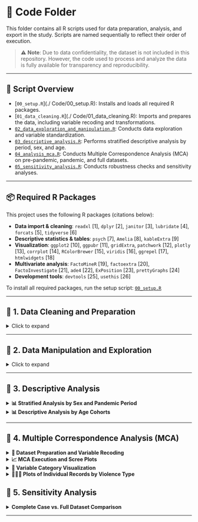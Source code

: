 
# 📁 Code Folder

This folder contains all R scripts used for data preparation, analysis, and export in the study. Scripts are named sequentially to reflect their order of execution.

> ⚠️ **Note**: Due to data confidentiality, the dataset is not included in this repository. However, the code used to process and analyze the data is fully available for transparency and reproducibility.

---


## 🔧 Script Overview

- [`00_setup.R`](./ Code/00_setup.R): Installs and loads all required R packages.  
- [`01_data_cleaning.R`](./ Code/01_data_cleaning.R): Imports and prepares the data, including variable recoding and transformations.  
- [`02_data_exploration_and_manipulation.R`](./Code/02_data_exploration_and_manipulation.R): Conducts data exploration and variable standardization.  
- [`03_descriptive_analysis.R`](./Code/03_descriptive_analysis.R): Performs stratified descriptive analysis by period, sex, and age.  
- [`04_analysis_mca.R`](./Code/04_analysis_mca.R): Conducts Multiple Correspondence Analysis (MCA) on pre-pandemic, pandemic, and full datasets.  
- [`05_sensitivity_analysis.R`](./Code/05_sensitivity_analysis.R): Conducts robustness checks and sensitivity analyses.  
---

## 📦 Required R Packages

This project uses the following R packages (citations below):

- **Data import & cleaning**: `readxl` [1], `dplyr` [2], `janitor` [3], `lubridate` [4], `forcats` [5], `tidyverse` [6]  
- **Descriptive statistics & tables**: `psych` [7], `Amelia` [8], `kableExtra` [9]  
- **Visualization**: `ggplot2` [10], `ggpubr` [11], `gridExtra`, `patchwork` [12], `plotly` [13], `corrplot` [14], `RColorBrewer` [15], `viridis` [16], `ggrepel` [17], `htmlwidgets` [18]  
- **Multivariate analysis**: `FactoMineR` [19], `factoextra` [20], `FactoInvestigate` [21], `ade4` [22], `ExPosition` [23], `prettyGraphs` [24]  
- **Development tools**: `devtools` [25], `usethis` [26]  

To install all required packages, run the setup script: [`00_setup.R`](./code/00_setup.R)

---

## 🧹 1. Data Cleaning and Preparation

<details>
<summary>Click to expand</summary>

Each annual dataset (2017–2022) underwent a standardized and reproducible data cleaning process. The script included:

- Importing raw data from Excel files using `readxl`
- Initial inspection using `summary()` and `names()`
- Selection of relevant variables based on a predefined protocol
- Renaming variables for consistency across years
- Type conversion for dates, factors, and numerics using `lubridate`, `dplyr`, and `forcats`
- Re-labeling categories using INS dictionaries
- Recoding unknown or inconsistent values
- Systematic handling of missing data
- Exporting cleaned datasets as `.Rds` and `.RData` files

> ⚠️ The same process was applied to all datasets, with slight adjustments for annual structural differences.

See the full procedure in [`01_data_cleaning.R`](./Code/01_data_cleaning.R).
</details>

---

## 🧮 2. Data Manipulation and Exploration

<details>
<summary>Click to expand</summary>

This script standardizes variables across years (2017–2022) for analysis. Key steps:

- Date validation (`fech.not`, `fech.hech`)  
- Age grouped into health system-relevant categories  
- Re-labeling of sociodemographic and violence-related variables  
- Creation of thematic groups (e.g., by type of violence, relationship to aggressor)  
- Generation of simplified, analysis-ready variables  
- Export of `.Rds` files

**Time Analysis (2020 Focus)**  
- Binary classification of events by period (`periodo.hecho`, `periodo.not`)  
- Validation of consistency  
- Dataset split into `vio.2020.before` and `vio.2020.pandemic`

**Time Delay Computation (2017–2022)**  
- Calculated `dif.dias` (event-to-notification delay)  
- Computed summary stats (mean, median, SD)  
- Histograms visualized and exported  
- Outlier filtering: negative or >30-day delays

**Final Outputs**  
- `.c` files saved annually (e.g., `vio.2017.c`)  
- Combined histogram plots exported  
- Full-period dataset `vio.todo` created, labeled by period

See full script: [`02_data_exploration_and_manipulation.R`](./Code/02_data_exploration_and_manipulation.R)
</details>

---

## 🧾 3. Descriptive Analysis

<details>
<summary><strong>📊 Stratified Analysis by Sex and Pandemic Period</strong></summary>

This section presents descriptive statistics stratified by:

- **Sex**: Female / Male  
- **Pandemic period**: Prepandemic / Pandemic  

###  Steps:

- Datasets were split:  
  `vio.before.female`, `vio.before.male`, `vio.pandemic.female`, `vio.pandemic.male`

- **Continuous variables**: Summarized with `describe()` (e.g., age, time delay)

- **Categorical variables**: Summarized with `tabyl()` + `adorn_percentages()` (e.g., occupation, violence type)


</details>

<details>
<summary><strong>📊 Descriptive Analysis by Age Cohorts</strong></summary>

Survivors were grouped into official age cohorts:

- **Children**: 0–5 (early), 6–11 (childhood), 12–17 (adolescence)  
- **Adults**: 18–26 (youth), 27–59 (adulthood), 60+ (older adults)


###  Steps:

- Each **sex × period** subgroup was split by age group

- Frequencies and distributions were recalculated

- Factor levels were cleaned and harmonized across years

- Tables were exported for reporting and annexes


See the full script: [`03_descriptive_analysis.R`](./Code/03_descriptive_analysis.R)
</details>

---

## 🎯 4. Multiple Correspondence Analysis (MCA)

<details>
<summary><strong>🧪 Dataset Preparation and Variable Recoding</strong></summary>

###  Datasets:

- `vio.before.MCA`: Prepandemic  
- `vio.pandemic.MCA`: Pandemic  
- `vio.todo.MCA`: Combined (includes `Period` variable)

###  Preprocessing:

- Selected 10–11 categorical variables (e.g., `Sex`, `Activity`, `Violence`, `Relation`, etc.)

- Translated variable names to English

- Recoded values:
  - `"Sí"` → `"Yes"`  
  - `"Phsychological"` → `"Psychological"`  
  - `"Civic leaders and students"` → `"Students and civic leaders"`

- Saved final datasets as `.Rds` files

</details>

<details>
<summary><strong>📈 MCA Execution and Scree Plots</strong></summary>

###  Execution:

- Ran `MCA(..., ncp = 3)` using `FactoMineR`

- Extracted eigenvalues via `get_eigenvalue()`

###  Scree Plots:

- Created using `fviz_screeplot()`  
- Red dashed threshold line at **4.9%**  
- Exported as `.pdf` (e.g., `Screeplot.vio.todo.pdf`)

</details>

<details>
<summary><strong>📌 Variable Category Visualization</strong></summary>

###  2D Plots:

- Used `fviz_mca_var()` to plot:
  - Dim 1 vs 2  
  - Dim 1 vs 3  
  - Dim 2 vs 3

- Combined with `patchwork::plot_layout()`

- Labeled key categories with `geom_text_repel()` (e.g., `"Sexual violence"`)

- Shaded quadrants with `viridisLite::viridis()` palette (color blind friendly palette)

- Saved as `.pdf` (e.g., `categorias.MCA.vio.before.todo.quadrant.pdf`)

###  3D Plots:

- Created with `plotly::plot_ly()`  
- Labeled axes with variance explained  
- Saved as `.html` (e.g., `3D_MCA_Categories_with_Todo.html`)

</details>

<details>
<summary><strong>🧑‍🤝‍🧑 Plots of Individual Records by Violence Type</strong></summary>

###  2D Plots:

- Colored by `Violence` group  
- Added confidence ellipses (95%) with `fviz_mca_ind()`

- Used `viridis_d` color scale  (color blind friendly palette)
- Saved as `.pdf` (e.g., `individuals.pandemic.vio.pdf`)

###  3D Plots:

- Built with `plot_ly()`  
- Grouped by `Violence` type  
- Interactive format saved as `.html` (e.g., `3D_MCA_individuals_prepandemic.html`)


See full script: [`04_analysis_mca.R`](./Code/04_analysis_mca.R)

✅ Both the descriptive and MCA analyses were structured to maintain consistency across prepandemic, pandemic, and combined datasets, enabling valid comparisons over time.


</details>


## 🧪 5. Sensitivity Analysis

<details>
  
<summary><strong>Complete Case vs. Full Dataset Comparison</strong></summary>


This script conducts a sensitivity analysis to compare the original dataset (which includes missing data treated as a separate category) against a version with **complete cases only** (rows with no missing values). The goal is to test the robustness and stability of the **Multiple Correspondence Analysis (MCA)** results.

Key steps include:

- **Quantification and Visualization of Missing Data**:
  - Overall and per-variable missingness.
  - Visual exploration using `missmap()` from the `Amelia` package.

- **Comparison of Variable Distributions**:
  - Key variables (`Sex`, `Type of violence`, `Pandemic period`) were compared across datasets using `tabyl()` and percentage formatting.
  - Stacked bar charts of `Type of violence` by `Sex` were created for both datasets to visualize differences.

- **Multiple Correspondence Analysis (MCA) – Complete Cases**:
  - MCA was performed on the complete-case dataset using `FactoMineR::MCA()` with 3 dimensions.
  - Scree plot generated to examine variance explained.
  - Standard 2D MCA biplots (`Dim 1 vs 2`, `1 vs 3`, `2 vs 3`) were produced.
  - An integrated panel of all 2D plots was also saved.
  - A quadrant-shaded biplot of variable categories was created, highlighting key violence-related categories.

- **3D MCA Plots**:
  - Interactive 3D scatter plots of variable categories were built using `plotly::plot_ly()`.
  - Axes represent the three main MCA dimensions, annotated with explained variance.

- **Individual Record Plots**:
  - 2D plot of individuals by `Type of violence` with confidence ellipses.
  - 3D interactive plot with individuals colored by violence category.

> ✅ This sensitivity analysis allows for the evaluation of how missing data may impact MCA outputs and strengthens the transparency of the analysis.

You can explore the full procedure in the script [`05_sensitivity_analysis.R`](./Code/05_sensitivity_analysis.R).

</details>

---
